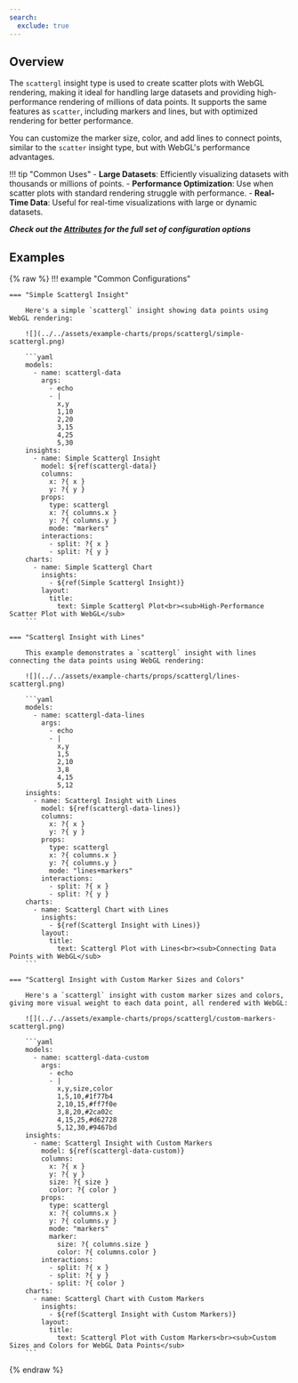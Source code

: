 ```yaml
---
search:
  exclude: true
---
```


<!--start-->

## Overview

The `scattergl` insight type is used to create scatter plots with WebGL rendering, making it ideal for handling large datasets and providing high-performance rendering of millions of data points. It supports the same features as `scatter`, including markers and lines, but with optimized rendering for better performance.

You can customize the marker size, color, and add lines to connect points, similar to the `scatter` insight type, but with WebGL's performance advantages.

!!! tip "Common Uses" - **Large Datasets**: Efficiently visualizing datasets with thousands or millions of points. - **Performance Optimization**: Use when scatter plots with standard rendering struggle with performance. - **Real-Time Data**: Useful for real-time visualizations with large or dynamic datasets.

_**Check out the [Attributes](../configuration/Insight/Props/Scattergl/#attributes) for the full set of configuration options**_

## Examples

{% raw %}
!!! example "Common Configurations"

    === "Simple Scattergl Insight"

        Here's a simple `scattergl` insight showing data points using WebGL rendering:

        ![](../../assets/example-charts/props/scattergl/simple-scattergl.png)

        ```yaml
        models:
          - name: scattergl-data
            args:
              - echo
              - |
                x,y
                1,10
                2,20
                3,15
                4,25
                5,30
        insights:
          - name: Simple Scattergl Insight
            model: ${ref(scattergl-data)}
            columns:
              x: ?{ x }
              y: ?{ y }
            props:
              type: scattergl
              x: ?{ columns.x }
              y: ?{ columns.y }
              mode: "markers"
            interactions:
              - split: ?{ x }
              - split: ?{ y }
        charts:
          - name: Simple Scattergl Chart
            insights:
              - ${ref(Simple Scattergl Insight)}
            layout:
              title:
                text: Simple Scattergl Plot<br><sub>High-Performance Scatter Plot with WebGL</sub>
        ```

    === "Scattergl Insight with Lines"

        This example demonstrates a `scattergl` insight with lines connecting the data points using WebGL rendering:

        ![](../../assets/example-charts/props/scattergl/lines-scattergl.png)

        ```yaml
        models:
          - name: scattergl-data-lines
            args:
              - echo
              - |
                x,y
                1,5
                2,10
                3,8
                4,15
                5,12
        insights:
          - name: Scattergl Insight with Lines
            model: ${ref(scattergl-data-lines)}
            columns:
              x: ?{ x }
              y: ?{ y }
            props:
              type: scattergl
              x: ?{ columns.x }
              y: ?{ columns.y }
              mode: "lines+markers"
            interactions:
              - split: ?{ x }
              - split: ?{ y }
        charts:
          - name: Scattergl Chart with Lines
            insights:
              - ${ref(Scattergl Insight with Lines)}
            layout:
              title:
                text: Scattergl Plot with Lines<br><sub>Connecting Data Points with WebGL</sub>
        ```

    === "Scattergl Insight with Custom Marker Sizes and Colors"

        Here's a `scattergl` insight with custom marker sizes and colors, giving more visual weight to each data point, all rendered with WebGL:

        ![](../../assets/example-charts/props/scattergl/custom-markers-scattergl.png)

        ```yaml
        models:
          - name: scattergl-data-custom
            args:
              - echo
              - |
                x,y,size,color
                1,5,10,#1f77b4
                2,10,15,#ff7f0e
                3,8,20,#2ca02c
                4,15,25,#d62728
                5,12,30,#9467bd
        insights:
          - name: Scattergl Insight with Custom Markers
            model: ${ref(scattergl-data-custom)}
            columns:
              x: ?{ x }
              y: ?{ y }
              size: ?{ size }
              color: ?{ color }
            props:
              type: scattergl
              x: ?{ columns.x }
              y: ?{ columns.y }
              mode: "markers"
              marker:
                size: ?{ columns.size }
                color: ?{ columns.color }
            interactions:
              - split: ?{ x }
              - split: ?{ y }
              - split: ?{ color }
        charts:
          - name: Scattergl Chart with Custom Markers
            insights:
              - ${ref(Scattergl Insight with Custom Markers)}
            layout:
              title:
                text: Scattergl Plot with Custom Markers<br><sub>Custom Sizes and Colors for WebGL Data Points</sub>
        ```

{% endraw %}

<!--end-->
